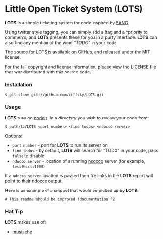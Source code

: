 # Little Open Ticket System (LOTS)

**LOTS** is a simple ticketing system for code inspired by [BANG](http://www.thecodebase.com/bang/).

Using twitter style tagging, you can simply add a !tag and a ^priority to comments, and **LOTS** presents these for you in a purty interface.
**LOTS** can also find any mention of the word _"TODO"_ in your code.

The [source for LOTS](https://github.com/diffsky/LOTS/) is available on GitHub, and released under the MIT license.

For the full copyright and license information, please view the LICENSE
file that was distributed with this source code.

### Installation

    $ git clone git://github.com/diffsky/LOTS.git

### Usage

**LOTS** runs on [nodejs](http://nodejs.org/). In a directory you wish to review your code from:

    $ path/to/LOTS <port number> <find todos> <ndocco server>

Options:

   * `port number` - port for **LOTS** to run its server on
   * `find todos` - by default, **LOTS** will search for "TODO" in your code, pass `false` to disable
   * `ndocco server` - location of a running [ndocco](https://github.com/diffsky/ndocco) server (for example, `localhost:8888`)

If a `ndocco server` location is passed then file links in the **LOTS** report will point to their ndocco output.

Here is an example of a snippet that would be picked up by **LOTS**:

    # This readme should be improved !documentation ^2

### Hat Tip

**LOTS** makes use of:

   * [mustache](https://github.com/janl/mustache.js)